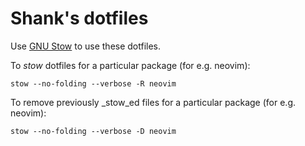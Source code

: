 # Shank's dotfiles

Use [GNU Stow](https://www.gnu.org/software/stow/) to use these dotfiles.

To _stow_ dotfiles for a particular package (for e.g. neovim):

```shell
stow --no-folding --verbose -R neovim
```

To remove previously _stow_ed files for a particular package (for e.g. neovim):

```shell
stow --no-folding --verbose -D neovim
```
